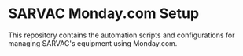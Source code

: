 # SARVAC Monday.com Setup
This repository contains the automation scripts and configurations for managing SARVAC's equipment using Monday.com.